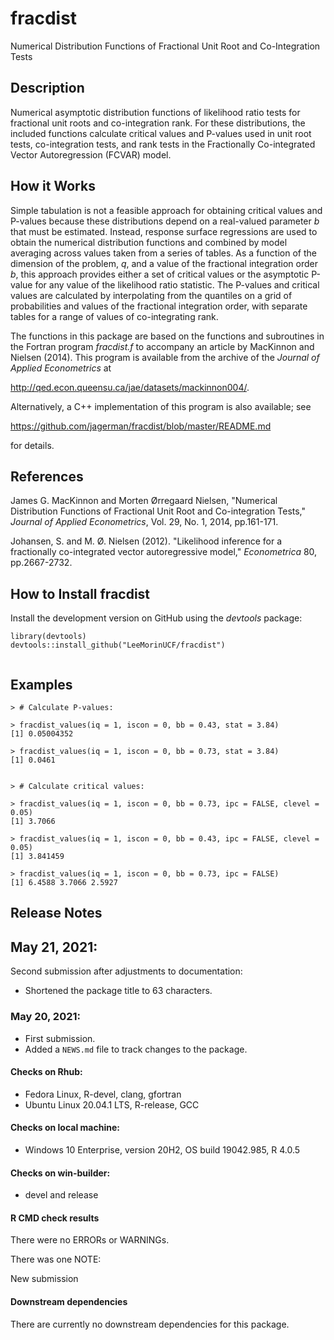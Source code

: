 # fracdist

Numerical Distribution Functions of Fractional Unit Root and Co-Integration Tests

## Description

Numerical asymptotic distribution functions of likelihood ratio tests for 
fractional unit roots and co-integration rank. 
For these distributions, the included functions calculate critical values and P-values used in unit root tests, co-integration tests, and rank tests in the 
Fractionally Co-integrated Vector Autoregression (FCVAR) model.

## How it Works

Simple tabulation is not a feasible approach for obtaining
critical values and P-values because these distributions depend
on a real-valued parameter *b* that must be estimated.
Instead, response surface regressions are used to obtain the numerical
distribution functions and combined by model averaging
across values taken from a series of tables.
As a function of the dimension of the problem, *q*,
and a value of the fractional integration order *b*,
this approach provides either a set of critical values or the asymptotic P-value
for any value of the likelihood ratio statistic.
The P-values and critical values are calculated by interpolating from the
quantiles on a grid of probabilities and values of the fractional integration order,
with separate tables for a range of values of co-integrating rank.

The functions in this package are based on the functions and subroutines 
in the Fortran program *fracdist.f* 
to accompany an article by MacKinnon and Nielsen (2014).
This program is available from the archive 
of the *Journal of Applied Econometrics* at

http://qed.econ.queensu.ca/jae/datasets/mackinnon004/.

Alternatively, a C++ implementation of this program is also available; see

https://github.com/jagerman/fracdist/blob/master/README.md 

for details.


## References 

James G. MacKinnon and Morten Ørregaard Nielsen,
"Numerical Distribution Functions of Fractional Unit Root and Co-integration Tests,"
*Journal of Applied Econometrics*, Vol. 29, No. 1, 2014, pp.161-171.

Johansen, S. and M. Ø. Nielsen (2012).
"Likelihood inference for a fractionally co-integrated vector autoregressive model,"
*Econometrica* 80, pp.2667-2732.


## How to Install fracdist

Install the development version on GitHub using the *devtools* package:

```
library(devtools)
devtools::install_github("LeeMorinUCF/fracdist")


```


## Examples

```
> # Calculate P-values:

> fracdist_values(iq = 1, iscon = 0, bb = 0.43, stat = 3.84)
[1] 0.05004352

> fracdist_values(iq = 1, iscon = 0, bb = 0.73, stat = 3.84)
[1] 0.0461


> # Calculate critical values:

> fracdist_values(iq = 1, iscon = 0, bb = 0.73, ipc = FALSE, clevel = 0.05)
[1] 3.7066

> fracdist_values(iq = 1, iscon = 0, bb = 0.43, ipc = FALSE, clevel = 0.05)
[1] 3.841459

> fracdist_values(iq = 1, iscon = 0, bb = 0.73, ipc = FALSE)
[1] 6.4588 3.7066 2.5927

```

## Release Notes


## May 21, 2021: 
Second submission after adjustments to documentation:
* Shortened the package title to 63 characters.




### May 20, 2021: 
* First submission.
* Added a `NEWS.md` file to track changes to the package.

#### Checks on Rhub:
* Fedora Linux, R-devel, clang, gfortran
* Ubuntu Linux 20.04.1 LTS, R-release, GCC

#### Checks on local machine:
* Windows 10 Enterprise, version 20H2, OS build 19042.985, R 4.0.5

#### Checks on win-builder:
* devel and release


#### R CMD check results

There were no ERRORs or WARNINGs.

There was one NOTE:

New submission


#### Downstream dependencies

There are currently no downstream dependencies for this package. 

